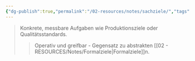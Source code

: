 ```yaml
---
{"dg-publish":true,"permalink":"/02-resources/notes/sachziele/","tags":["unternehmensziele/arten","wirtschaft/bwl"],"noteIcon":"","updated":"2025-09-27T01:32:43.548+02:00"}
---
```


>Konkrete, messbare Aufgaben wie Produktionsziele oder Qualitätsstandards.
>>Operativ und greifbar - Gegensatz zu abstrakten [[02 - RESOURCES/Notes/Formalziele\|Formalziele]]n.